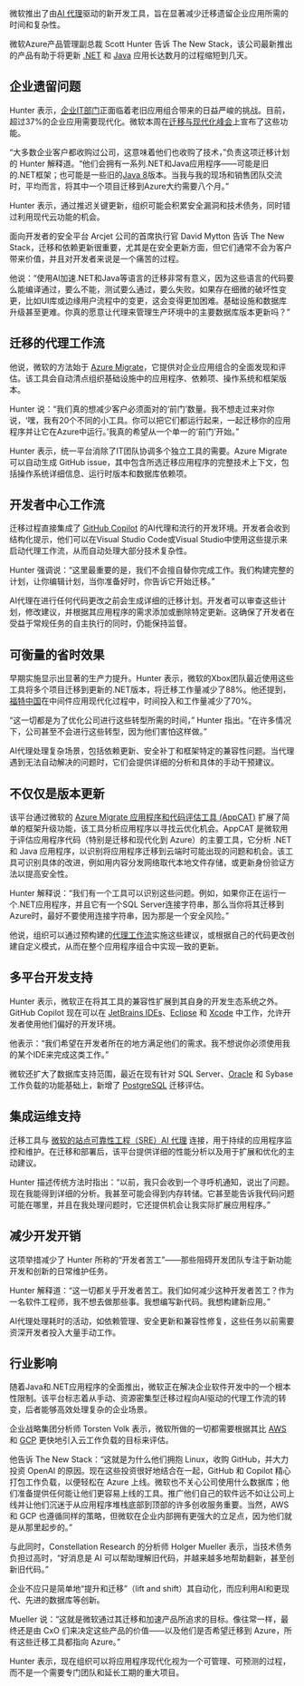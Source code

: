 微软推出了由[AI 代理](https://thenewstack.io/how-ai-agents-will-change-the-web-for-users-and-developers/)驱动的新开发工具，旨在显著减少迁移遗留企业应用所需的时间和复杂性。

微软Azure产品管理副总裁 Scott Hunter 告诉 The New Stack，该公司最新推出的产品有助于将更新 [.NET](https://thenewstack.io/net-modernization-github-copilot-upgrade-eases-migrations/) 和 [Java](https://thenewstack.io/java-at-30-the-genius-behind-the-code-that-changed-tech/) 应用长达数月的过程缩短到几天。

## 企业遗留问题

Hunter 表示，[企业IT部门](https://thenewstack.io/agentic-ai-is-the-next-frontier-in-enterprise-operations/)正面临着老旧应用组合带来的日益严峻的挑战。目前，超过37%的企业应用需要现代化。微软本周在[迁移与现代化峰会](https://www.microsoft.com/en-us/events/launch-events/migrate-and-modernize-summit)上宣布了这些功能。

“大多数企业客户都收购过公司，这意味着他们也收购了技术，”负责这项迁移计划的 Hunter 解释道。“他们会拥有一系列.NET和Java应用程序——可能是旧的.NET框架；也可能是一些旧的[Java 8](https://thenewstack.io/end-of-the-road-for-javafx-in-jdk-8-keeping-your-apps-alive/)版本。当我与我的现场和销售团队交流时，平均而言，将其中一个项目迁移到Azure大约需要八个月。”

Hunter 表示，通过推迟关键更新，组织可能会积累安全漏洞和技术债务，同时错过利用现代云功能的机会。

面向开发者的安全平台 Arcjet 公司的首席执行官 David Mytton 告诉 The New Stack，迁移和依赖更新很重要，尤其是在安全更新方面，但它们通常不会为客户带来价值，并且对开发者来说是一个痛苦的过程。

他说：“使用AI加速.NET和Java等语言的迁移非常有意义，因为这些语言的代码要么能编译通过，要么不能，测试要么通过，要么失败。如果存在细微的破坏性变更，比如UI库或边缘用户流程中的变更，这会变得更加困难。基础设施和数据库升级甚至更难。你真的愿意让代理来管理生产环境中的主要数据库版本更新吗？”

## 迁移的代理工作流

他说，微软的方法始于 [Azure Migrate](https://azure.microsoft.com/en-us/products/azure-migrate)，它提供对企业应用组合的全面发现和评估。该工具会自动清点组织基础设施中的应用程序、依赖项、操作系统和框架版本。

Hunter 说：“我们真的想减少客户必须面对的‘前门’数量。我不想走过来对你说，‘嘿，我有20个不同的小工具。你可以把它们都运行起来，一起迁移你的应用程序并让它在Azure中运行。’我真的希望从一个单一的‘前门’开始。”

Hunter 表示，统一平台消除了IT团队协调多个独立工具的需要。Azure Migrate 可以自动生成 GitHub issue，其中包含所选迁移应用程序的完整技术上下文，包括操作系统详细信息、运行时版本和数据库依赖项。

## 开发者中心工作流

迁移过程直接集成了 [GitHub Copilot](https://thenewstack.io/github-copilot-a-powerful-controversial-autocomplete-for-developers/) 的AI代理和流行的开发环境。开发者会收到结构化提示，他们可以在Visual Studio Code或Visual Studio中使用这些提示来启动代理工作流，从而自动处理大部分技术复杂性。

Hunter 强调说：“这里最重要的是，我们不会擅自替你完成工作。我们构建完整的计划，让你编辑计划，当你准备好时，你告诉它开始迁移。”

AI代理在进行任何代码更改之前会生成详细的迁移计划。开发者可以审查这些计划，修改建议，并根据其应用程序的需求添加或删除特定更新。这确保了开发者在受益于常规任务的自主执行的同时，仍能保持监督。

## 可衡量的省时效果

早期实施显示出显著的生产力提升。Hunter 表示，微软的Xbox团队最近使用这些工具将多个项目迁移到更新的.NET版本，将迁移工作量减少了88%。他还提到，[福特中国](https://finance.yahoo.com/news/ford-establishes-subsidiary-china-090612787.html)在中间件应用现代化过程中，时间投入和工作量减少了70%。

“这一切都是为了优化公司进行这些转型所需的时间，” Hunter 指出。“在许多情况下，公司甚至不会进行这些转型，因为他们害怕这样做。”

AI代理处理复杂场景，包括依赖更新、安全补丁和框架特定的兼容性问题。当代理遇到无法自动解决的问题时，它们会提供详细的分析和具体的手动干预建议。

## 不仅仅是版本更新

该平台通过微软的 [Azure Migrate 应用程序和代码评估工具 (AppCAT)](https://learn.microsoft.com/en-us/azure/migrate/appcat/overview?view=migrate-classic) 扩展了简单的框架升级功能，该工具分析应用程序以寻找云优化机会。AppCAT 是微软用于评估应用程序代码（特别是迁移和现代化到 Azure）的主要工具，它分析 .NET 和 Java 应用程序，以识别将应用程序迁移到云端时可能出现的问题和机会。该工具可识别具体的改进，例如用内容分发网络取代本地文件存储，或更新身份验证方法以提高安全性。

Hunter 解释说：“我们有一个工具可以识别这些问题。例如，如果你正在运行一个.NET应用程序，并且它有一个SQL Server连接字符串，那么当你将其迁移到Azure时，最好不要使用连接字符串，因为那是一个安全风险。”

他说，组织可以通过预构建的[代理工作流](https://thenewstack.io/what-agentic-workflows-mean-to-microservices-developers/)实施这些建议，或根据自己的代码更改创建自定义模式，从而在整个应用程序组合中实现一致的更新。

## 多平台开发支持

Hunter 表示，微软正在将其工具的兼容性扩展到其自身的开发生态系统之外。GitHub Copilot 现在可以在 [JetBrains IDEs](https://thenewstack.io/ai-and-ides-walking-through-how-jetbrains-is-approaching-ai/)、[Eclipse](https://thenewstack.io/eclipse-theia-the-deepseek-of-ai-tooling/) 和 [Xcode](https://thenewstack.io/start-your-apple-coding-journey-with-xcode/) 中工作，允许开发者使用他们偏好的开发环境。

他表示：“我们希望在开发者所在的地方满足他们的需求。我不想说你必须使用我的某个IDE来完成这类工作。”

微软还扩大了数据库支持范围，最近在现有针对 SQL Server、[Oracle](https://www.oracle.com/developer?utm_content=inline+mention) 和 Sybase 工作负载的功能基础上，新增了 [PostgreSQL](https://thenewstack.io/postgresql-18-delivers-significant-performance-gains-for-oltp-and-analytics/) 迁移评估。

## 集成运维支持

迁移工具与 [微软的站点可靠性工程（SRE）AI 代理](https://learn.microsoft.com/en-us/azure/sre-agent/overview?tabs=explore) 连接，用于持续的应用程序监控和维护。在迁移和部署后，该平台提供详细的性能分析以及用于扩展和优化的主动建议。

Hunter 描述传统方法时指出：“以前，我只会收到一个寻呼机通知，说出了问题。现在我能得到详细的分析。我甚至可能会得到内存转储。它甚至能告诉我代码问题可能在哪里，并且在我处理问题时，它还提供机会让我实际扩展应用程序。”

## 减少开发开销

这项举措减少了 Hunter 所称的“开发者苦工”——那些阻碍开发团队专注于新功能开发和创新的日常维护任务。

Hunter 解释道：“这一切都关乎开发者苦工。我们如何减少这种开发者苦工？作为一名软件工程师，我不想去做那些事。我想编写新代码。我想构建新应用。”

AI代理处理耗时的活动，如依赖管理、安全更新和兼容性修复，这些任务以前需要资深开发者投入大量手动工作。

## 行业影响

随着Java和.NET应用程序的全面推出，微软正在解决企业软件开发中的一个根本性限制。该平台标志着从手动、资源密集型迁移过程向AI驱动的代理工作流的转变，后者能够高效处理复杂的企业场景。

企业战略集团分析师 Torsten Volk 表示，微软所做的一切都需要根据其比 [AWS](https://aws.amazon.com/?utm_content=inline+mention) 和 [GCP](https://cloud.google.com/?utm_content=inline+mention) 更快地引入云工作负载的目标来评估。

他告诉 The New Stack：“这就是为什么他们拥抱 Linux，收购 GitHub，并大力投资 OpenAI 的原因。现在这些投资很好地结合在一起，GitHub 和 Copilot 精心打包工作负载，以便轻松在 Azure 上线。微软也不关心公司使用什么数据库；他们准备提供任何能让他们更容易上线的工具。推广他们自己的软件远不如让公司上线并让他们沉迷于从应用程序堆栈底部到顶部的许多创收服务重要。当然，AWS 和 GCP 也遵循同样的策略，但微软在企业内部拥有更强大的立足点，因为他们就是从那里起步的。”

与此同时，Constellation Research 的分析师 Holger Mueller 表示，当技术债务负担过高时，“好消息是 AI 可以帮助理解旧代码，并越来越多地帮助翻新，甚至创新旧代码。”

企业不应只是简单地“提升和迁移”（lift and shift）其自动化，而应利用AI和更现代、先进的数据库等创新。

Mueller 说：“这就是微软通过其迁移和加速产品所追求的目标。像往常一样，最终还是由 CxO 们来决定这些产品的价值——以及他们是否希望迁移到 Azure，所有这些迁移工具都指向 Azure。”

Hunter 表示，现在组织可以将应用程序现代化视为一个可管理、可预测的过程，而不是一个需要专门团队和延长工期的重大项目。